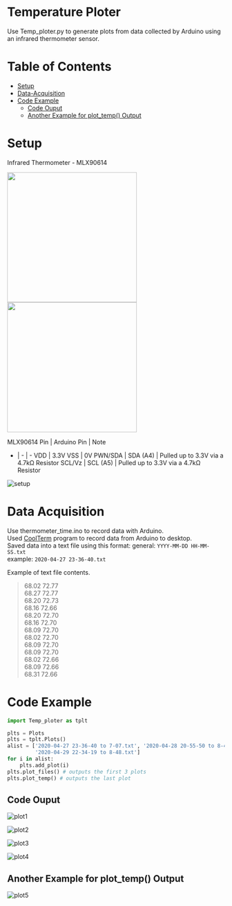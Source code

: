 # Temperature Ploter
Use Temp_ploter.py to generate plots from data collected by Arduino using an infrared thermometer sensor.

# Table of Contents
* [Setup](#Setup)
* [Data-Acquisition](#Data-Acquisition)
* [Code Example](#Code-Example)
    * [Code Ouput](##Code-Ouput)
    * [Another Example for plot_temp() Output](##Another-Example-for-plot_temp()-Output)

# Setup
Infrared Thermometer - MLX90614

<img src="https://cdn.sparkfun.com/r/500-500/assets/parts/3/3/5/1/09570-01.jpg" height="300" width="300">
<img src="https://cdn.sparkfun.com/assets/learn_tutorials/4/5/0/mlx90614-pinout.png" height="300" width="300">

MLX90614 Pin | Arduino Pin | Note
- | - | -
VDD | 3.3V
VSS | 0V
PWN/SDA | SDA (A4) | Pulled up to 3.3V via a 4.7kΩ Resistor
SCL/Vz | SCL (A5) | Pulled up to 3.3V via a 4.7kΩ Resistor

![setup](https://cdn.sparkfun.com/r/600-600/assets/learn_tutorials/4/5/0/breadboard-mlx90614.jpg)

# Data Acquisition
Use thermometer_time.ino to record data with Arduino.\
Used [CoolTerm](https://freeware.the-meiers.org/) program to record data from Arduino to desktop.\
Saved data into a text file using this format:
general: `YYYY-MM-DD HH-MM-SS.txt`\
example: `2020-04-27 23-36-40.txt`

Example of text file contents.
>68.02 72.77\
68.27 72.77\
68.20 72.73\
68.16 72.66\
68.20 72.70\
68.16 72.70\
68.09 72.70\
68.02 72.70\
68.09 72.70\
68.09 72.70\
68.02 72.66\
68.09 72.66\
68.31 72.66

# Code Example
```python
import Temp_ploter as tplt 

plts = Plots
plts = tplt.Plots()
alist = ['2020-04-27 23-36-40 to 7-07.txt', '2020-04-28 20-55-50 to 8-41.txt',
         '2020-04-29 22-34-19 to 8-48.txt']
for i in alist:
    plts.add_plot(i)
plts.plot_files() # outputs the first 3 plots
plts.plot_temp() # outputs the last plot
```
## Code Ouput
![plot1](https://i.imgur.com/ABWZ3gA.png)

![plot2](https://i.imgur.com/VvEMhLW.png)

![plot3](https://i.imgur.com/XXWIoYc.png)

![plot4](https://i.imgur.com/cNX21Qq.png)

## Another Example for plot_temp() Output
![plot5](https://i.imgur.com/SoVwotK.png)
